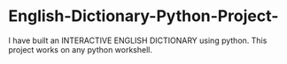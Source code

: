 # English-Dictionary-Python-Project-

I have built an INTERACTIVE ENGLISH DICTIONARY using python.
This project works on any python workshell.
